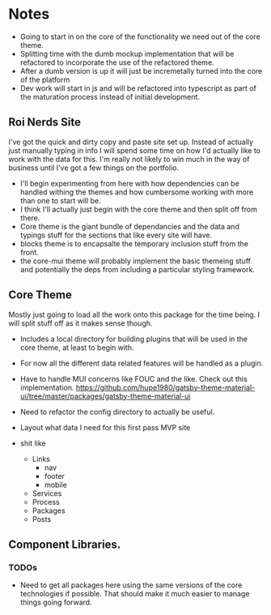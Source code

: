 # Notes
- Going to start in on the core of the functionality we need out of the core theme. 
- Splitting time with the dumb mockup implementation that will be refactored to incorporate the use of the refactored theme.
- After a dumb version is up it will just be incremetally turned into the core of the platform
- Dev work will start in js and will be refactored into typescript as part of the maturation process instead of initial development. 


## Roi Nerds Site

I've got the quick and dirty copy and paste site set up. Instead of actually just manually typing in info I will spend some time on how I'd actually like to work with the data for this. I'm really not likely to win much in the way of business until I've got a few things on the portfolio. 

- I'll begin experimenting from here with how dependencies can be handled withing the themes and how cumbersome working with more than one to start will be.
- I think I'll actually just begin with the core theme and then split off from there. 
- Core theme is the giant bundle of dependancies and the data and typings stuff for the sections that like every site will have. 
- blocks theme is to encapsalte the temporary inclusion stuff from the front. 
- the core-mui theme will probably implement the basic themeing stuff and potentially the deps from including a particular styling framework. 

## Core Theme
Mostly just going to load all the work onto this package for the time being. I will split stuff off as it makes sense though. 
- Includes a local directory for building plugins that will be used in the core theme, at least to begin with. 
- For now all the different data related features will be handled as a plugin.
- Have to handle MUI concerns like FOUC and the like. Check out this implementation.
https://github.com/hupe1980/gatsby-theme-material-ui/tree/master/packages/gatsby-theme-material-ui

- Need to refactor the config directory to actually be useful. 
- Layout what data I need for this first pass MVP site
- shit like
    - Links
        - nav
        - footer
        - mobile
    - Services
    - Process
    - Packages
    - Posts
## Component Libraries.
### TODOs
- Need to get all packages here using the same versions of the core technologies if possible. That should make it much easier to manage things going forward. 
